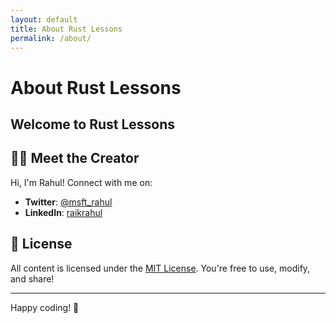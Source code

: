 ```yaml
---
layout: default
title: About Rust Lessons
permalink: /about/
---
```


# About Rust Lessons

Welcome to **Rust Lessons**
---



## 👨‍💻 Meet the Creator

Hi, I'm Rahul!
Connect with me on:

- **Twitter**: [@msft_rahul](https://twitter.com/msft_rahul)
- **LinkedIn**: [raikrahul](https://linkedin.com/in/raikrahul)



## 📜 License

All content is licensed under the [MIT License](https://opensource.org/licenses/MIT). You're free to use, modify, and share!

---

Happy coding! 🦀
